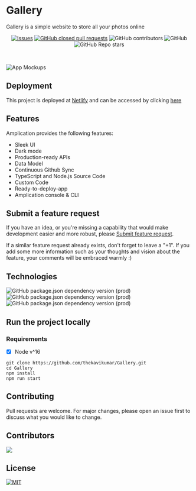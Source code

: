 # Gallery

Gallery is a simple website to store all your photos online
<br />
<div align="center">

[![Issues](https://shields.io/github/issues/thekavikumar/Gallery)](https://github.com/thekavikumar/Gallery/issues)
[![GitHub closed pull requests](https://img.shields.io/github/issues-pr-closed/thekavikumar/Gallery)](#)
![GitHub contributors](https://img.shields.io/github/contributors/thekavikumar/Gallery)
![GitHub](https://img.shields.io/github/license/thekavikumar/Gallery)
![GitHub Repo stars](https://img.shields.io/github/stars/thekavikumar/Gallery?style=social)
</div>
<br />

![App Mockups](https://user-images.githubusercontent.com/72020411/193643320-8562426a-d2b8-44ed-9ba7-4b8c01efd282.png)
## Deployment

This project is deployed at [Netlify](https://www.netlify.com/) and can be accessed by clicking [here](https://gallery-37066.web.app/)

## Features
Amplication provides the following features:

- Sleek UI
- Dark mode
- Production-ready APIs
- Data Model
- Continuous Github Sync
- TypeScript and Node.js Source Code
- Custom Code
- Ready-to-deploy-app
- Amplication console & CLI

## Submit a feature request

If you have an idea, or you're missing a capability that would make development easier and more robust, please [Submit feature request](https://github.com/thekavikumar/Gallery/issues/new).

If a similar feature request already exists, don't forget to leave a "+1".
If you add some more information such as your thoughts and vision about the feature, your comments will be embraced warmly :)

## Technologies

![GitHub package.json dependency version (prod)](https://img.shields.io/github/package-json/dependency-version/thekavikumar/Gallery/react?style=for-the-badge)
![GitHub package.json dependency version (prod)](https://img.shields.io/github/package-json/dependency-version/thekavikumar/Gallery/framer-motion?style=for-the-badge)
![GitHub package.json dependency version (prod)](https://img.shields.io/github/package-json/dependency-version/thekavikumar/Gallery/firebase?style=for-the-badge)

## Run the project locally
### Requirements
- [x] Node v^16
```
git clone https://github.com/thekavikumar/Gallery.git
cd Gallery
npm install
npm run start
```

## Contributing
Pull requests are welcome. For major changes, please open an issue first to discuss what you would like to change.

## Contributors
<a href="https://github.com/thekavikumar/Gallery/graphs/contributors">
  <img src="https://contrib.rocks/image?repo=thekavikumar/Gallery" />
</a>

## License
[![MIT](https://img.shields.io/badge/license-MIT-lightgreen)](https://github.com/thekavikumar/Gallery/blob/master/LICENSE.md)
